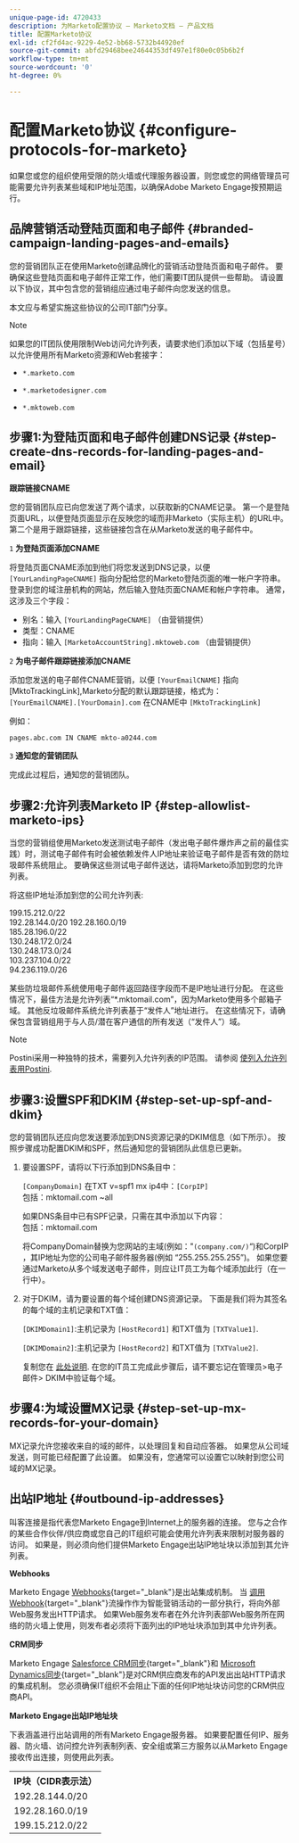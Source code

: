 ```yaml
---
unique-page-id: 4720433
description: 为Marketo配置协议 — Marketo文档 — 产品文档
title: 配置Marketo协议
exl-id: cf2fd4ac-9229-4e52-bb68-5732b44920ef
source-git-commit: abfd29468bee24644353df497e1f80e0c05b6b2f
workflow-type: tm+mt
source-wordcount: '0'
ht-degree: 0%

---
```


# 配置Marketo协议 {#configure-protocols-for-marketo}

如果您或您的组织使用受限的防火墙或代理服务器设置，则您或您的网络管理员可能需要允许列表某些域和IP地址范围，以确保Adobe Marketo Engage按预期运行。

## 品牌营销活动登陆页面和电子邮件 {#branded-campaign-landing-pages-and-emails}

您的营销团队正在使用Marketo创建品牌化的营销活动登陆页面和电子邮件。 要确保这些登陆页面和电子邮件正常工作，他们需要IT团队提供一些帮助。 请设置以下协议，其中包含您的营销组应通过电子邮件向您发送的信息。

本文应与希望实施这些协议的公司IT部门分享。

>[!NOTE]
>
>如果您的IT团队使用限制Web访问允许列表，请要求他们添加以下域（包括星号）以允许使用所有Marketo资源和Web套接字：

* `*.marketo.com`

* `*.marketodesigner.com`

* `*.mktoweb.com`

## 步骤1:为登陆页面和电子邮件创建DNS记录 {#step-create-dns-records-for-landing-pages-and-email}

**跟踪链接CNAME**

您的营销团队应已向您发送了两个请求，以获取新的CNAME记录。 第一个是登陆页面URL，以便登陆页面显示在反映您的域而非Marketo（实际主机）的URL中。 第二个是用于跟踪链接，这些链接包含在从Marketo发送的电子邮件中。

`1` **为登陆页面添加CNAME**

将登陆页面CNAME添加到他们将您发送到DNS记录，以便 `[YourLandingPageCNAME]` 指向分配给您的Marketo登陆页面的唯一帐户字符串。 登录到您的域注册机构的网站，然后输入登陆页面CNAME和帐户字符串。 通常，这涉及三个字段：

* 别名：输入 `[YourLandingPageCNAME]` （由营销提供）
* 类型：CNAME
* 指向：输入 `[MarketoAccountString].mktoweb.com` （由营销提供）

`2` **为电子邮件跟踪链接添加CNAME**

添加您发送的电子邮件CNAME营销，以便 `[YourEmailCNAME]` 指向 [MktoTrackingLink],Marketo分配的默认跟踪链接，格式为：\
`[YourEmailCNAME].[YourDomain].com` 在CNAME中 `[MktoTrackingLink]`

例如：

`pages.abc.com IN CNAME mkto-a0244.com`

`3` **通知您的营销团队**

完成此过程后，通知您的营销团队。

## 步骤2:允许列表Marketo IP {#step-allowlist-marketo-ips}

当您的营销组使用Marketo发送测试电子邮件（发出电子邮件爆炸声之前的最佳实践）时，测试电子邮件有时会被依赖发件人IP地址来验证电子邮件是否有效的防垃圾邮件系统阻止。 要确保这些测试电子邮件送达，请将Marketo添加到您的允许列表。

将这些IP地址添加到您的公司允许列表:

199.15.212.0/22\
192.28.144.0/20 192.28.160.0/19\
185.28.196.0/22\
130.248.172.0/24\
130.248.173.0/24\
103.237.104.0/22\
94.236.119.0/26

某些防垃圾邮件系统使用电子邮件返回路径字段而不是IP地址进行分配。 在这些情况下，最佳方法是允许列表“*.mktomail.com”，因为Marketo使用多个邮箱子域。 其他反垃圾邮件系统允许列表基于“发件人”地址进行。 在这些情况下，请确保包含营销组用于与人员/潜在客户通信的所有发送（“发件人”）域。

>[!NOTE]
>
>Postini采用一种独特的技术，需要列入允许列表的IP范围。 请参阅 [使列入允许列表用Postini](https://nation.marketo.com/docs/DOC-1066).

## 步骤3:设置SPF和DKIM {#step-set-up-spf-and-dkim}

您的营销团队还应向您发送要添加到DNS资源记录的DKIM信息（如下所示）。 按照步骤成功配置DKIM和SPF，然后通知您的营销团队此信息已更新。

1. 要设置SPF，请将以下行添加到DNS条目中：

   `[CompanyDomain]` 在TXT v=spf1 mx ip4中：`[CorpIP]`\
   包括：mktomail.com ~all

   如果DNS条目中已有SPF记录，只需在其中添加以下内容：\
   包括：mktomail.com

   将CompanyDomain替换为您网站的主域(例如：&quot;`(company.com/)`“)和CorpIP ，其IP地址为您的公司电子邮件服务器(例如 “255.255.255.255”)。 如果您要通过Marketo从多个域发送电子邮件，则应让IT员工为每个域添加此行（在一行中）。

1. 对于DKIM，请为要设置的每个域创建DNS资源记录。 下面是我们将为其签名的每个域的主机记录和TXT值：

   `[DKIMDomain1]`:主机记录为 `[HostRecord1]` 和TXT值为 `[TXTValue1]`.

   `[DKIMDomain2]`:主机记录为 `[HostRecord2]` 和TXT值为 `[TXTValue2]`.

   复制您在 [此处说明](/help/marketo/product-docs/email-marketing/deliverability/set-up-a-custom-dkim-signature.md). 在您的IT员工完成此步骤后，请不要忘记在管理员>电子邮件> DKIM中验证每个域。

## 步骤4:为域设置MX记录 {#step-set-up-mx-records-for-your-domain}

MX记录允许您接收来自的域的邮件，以处理回复和自动应答器。 如果您从公司域发送，则可能已经配置了此设置。 如果没有，您通常可以设置它以映射到您公司域的MX记录。

## 出站IP地址 {#outbound-ip-addresses}

叫客连接是指代表您Marketo Engage到Internet上的服务器的连接。 您与之合作的某些合作伙伴/供应商或您自己的IT组织可能会使用允许列表来限制对服务器的访问。 如果是，则必须向他们提供Marketo Engage出站IP地址块以添加到其允许列表。

**Webhooks**

Marketo Engage [Webhooks](/help/marketo/product-docs/administration/additional-integrations/create-a-webhook.md){target=&quot;_blank&quot;}是出站集成机制。 当 [调用Webhook](/help/marketo/product-docs/core-marketo-concepts/smart-campaigns/flow-actions/call-webhook.md){target=&quot;_blank&quot;}流操作作为智能营销活动的一部分执行，将向外部Web服务发出HTTP请求。 如果Web服务发布者在外允许列表部Web服务所在网络的防火墙上使用，则发布者必须将下面列出的IP地址块添加到其中允许列表。

**CRM同步**

Marketo Engage [Salesforce CRM同步](/help/marketo/product-docs/crm-sync/salesforce-sync/sfdc-sync-details/add-an-existing-salesforce-field-to-the-marketo-sync.md){target=&quot;_blank&quot;}和 [Microsoft Dynamics同步](/help/marketo/product-docs/crm-sync/microsoft-dynamics-sync/understanding-the-microsoft-dynamics-sync.md){target=&quot;_blank&quot;}是对CRM供应商发布的API发出出站HTTP请求的集成机制。 您必须确保IT组织不会阻止下面的任何IP地址块访问您的CRM供应商API。

**Marketo Engage出站IP地址块**

下表涵盖进行出站调用的所有Marketo Engage服务器。 如果要配置任何IP、服务器、防火墙、访问控允许列表制列表、安全组或第三方服务以从Marketo Engage接收传出连接，则使用此列表。

<table>
 <tbody>
  <tr>
   <th>IP块（CIDR表示法）</th>
  </tr>
  <tr>
   <td>192.28.144.0/20</td>
  </tr>
   <tr>
   <td>192.28.160.0/19</td>
  </tr>
   <tr>
   <td>199.15.212.0/22</td>
  </tr>
 </tbody>
</table>

